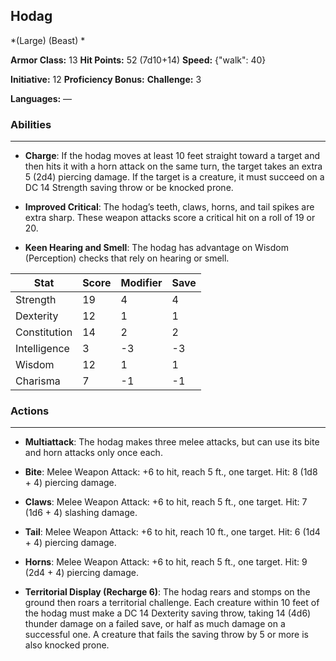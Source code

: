 ## Hodag
*(Large) (Beast) *

**Armor Class:** 13
**Hit Points:** 52 (7d10+14)
**Speed:** {"walk": 40}

**Initiative:** 12
**Proficiency Bonus:**
**Challenge:** 3

**Languages:** —

### Abilities
 --- 
- **Charge**: If the hodag moves at least 10 feet straight toward a target and then hits it with a horn attack on the same turn, the target takes an extra 5 (2d4) piercing damage. If the target is a creature, it must succeed on a DC 14 Strength saving throw or be knocked prone.

- **Improved Critical**: The hodag’s teeth, claws, horns, and tail spikes are extra sharp. These weapon attacks score a critical hit on a roll of 19 or 20.

- **Keen Hearing and Smell**: The hodag has advantage on Wisdom (Perception) checks that rely on hearing or smell.



| Stat | Score | Modifier | Save |
| ---- | ---- | ---- | ---- |
| Strength | 19 | 4 | 4 |
| Dexterity | 12 | 1 | 1 |
| Constitution | 14 | 2 | 2 |
| Intelligence | 3 | -3 | -3 |
| Wisdom | 12 | 1 | 1 |
| Charisma | 7 | -1 | -1 |

### Actions
 --- 
- **Multiattack**: The hodag makes three melee attacks, but can use its bite and horn attacks only once each.

- **Bite**: Melee Weapon Attack: +6 to hit, reach 5 ft., one target. Hit: 8 (1d8 + 4) piercing damage.

- **Claws**: Melee Weapon Attack: +6 to hit, reach 5 ft., one target. Hit: 7 (1d6 + 4) slashing damage.

- **Tail**: Melee Weapon Attack: +6 to hit, reach 10 ft., one target. Hit: 6 (1d4 + 4) piercing damage.

- **Horns**: Melee Weapon Attack: +6 to hit, reach 5 ft., one target. Hit: 9 (2d4 + 4) piercing damage.

- **Territorial Display (Recharge 6)**: The hodag rears and stomps on the ground then roars a territorial challenge. Each creature within 10 feet of the hodag must make a DC 14 Dexterity saving throw, taking 14 (4d6) thunder damage on a failed save, or half as much damage on a successful one. A creature that fails the saving throw by 5 or more is also knocked prone.

